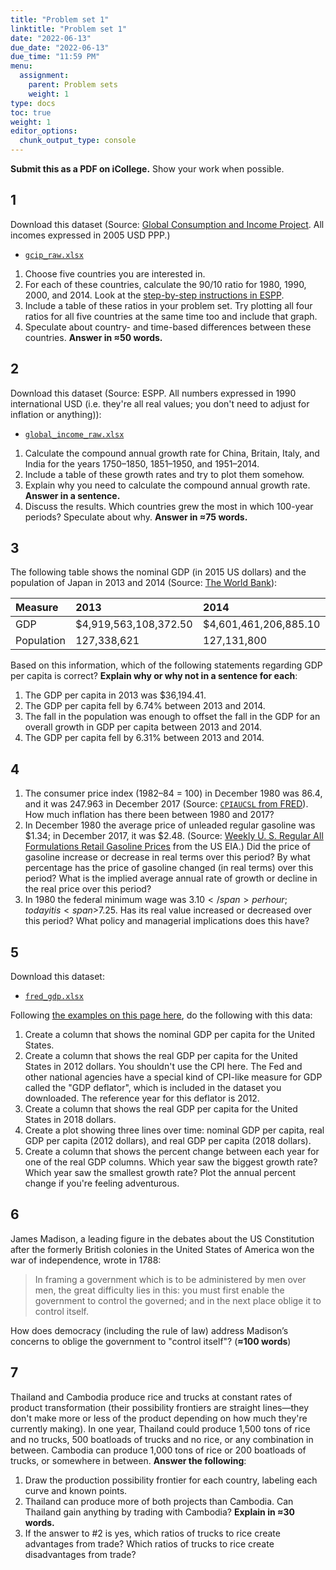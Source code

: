 ```yaml
---
title: "Problem set 1"
linktitle: "Problem set 1"
date: "2022-06-13"
due_date: "2022-06-13"
due_time: "11:59 PM"
menu:
  assignment:
    parent: Problem sets
    weight: 1
type: docs
toc: true
weight: 1
editor_options: 
  chunk_output_type: console
---
```


<style type="text/css">
table {
  display: table;
}
</style>



**Submit this as a PDF on iCollege.** Show your work when possible.

## 1

Download this dataset (Source: [Global Consumption and Income Project](https://jackblun.github.io/Globalinc/). All incomes expressed in 2005 USD PPP.)

- [<i class="fas fa-file-excel"></i> `gcip_raw.xlsx`](/files/gcip_raw.xlsx)

1. Choose five countries you are interested in. 
1. For each of these countries, calculate the 90/10 ratio for 1980, 1990, 2000, and 2014. Look at the [step-by-step instructions in ESPP](https://www.core-econ.org/espp/book/text/01.html#exercise-12-using-excel-income-data-and-the-richpoor-ratio).
1. Include a table of these ratios in your problem set. Try plotting all four ratios for all five countries at the same time too and include that graph.
1. Speculate about country- and time-based differences between these countries. **Answer in ≈50 words.**


## 2

Download this dataset (Source: ESPP. All numbers expressed in 1990 international USD (i.e. they're all real values; you don't need to adjust for inflation or anything)):

- [<i class="fas fa-file-excel"></i> `global_income_raw.xlsx`](/files/global_income_raw.xlsx)

1. Calculate the compound annual growth rate for China, Britain, Italy, and India for the years 1750–1850, 1851–1950, and 1951–2014.
1. Include a table of these growth rates and try to plot them somehow.
1. Explain why you need to calculate the compound annual growth rate. **Answer in a sentence.**
1. Discuss the results. Which countries grew the most in which 100-year periods? Speculate about why. **Answer in ≈75 words.** 


## 3

The following table shows the nominal GDP (in 2015 US dollars) and the population of Japan in 2013 and 2014 (Source: [The World Bank](https://data.worldbank.org/)):


| Measure    | 2013                  | 2014                  |
|:-----------|:----------------------|:----------------------|
| GDP        | $4,919,563,108,372.50 | $4,601,461,206,885.10 |
| Population | 127,338,621           | 127,131,800           |

Based on this information, which of the following statements regarding GDP per capita is correct? **Explain why or why not in a sentence for each**:

1. The GDP per capita in 2013 was $36,194.41.
1. The GDP per capita fell by 6.74% between 2013 and 2014.
1. The fall in the population was enough to offset the fall in the GDP for an overall growth in GDP per capita between 2013 and 2014.
1. The GDP per capita fell by 6.31% between 2013 and 2014.


## 4



1. The consumer price index (1982–84 = 100) in December 1980 was 86.4, and it was 247.963 in December 2017 (Source: [`CPIAUCSL` from FRED](https://fred.stlouisfed.org/series/CPIAUCSL)). How much inflation has there been between 1980 and 2017?
1. In December 1980 the average price of unleaded regular gasoline was <span>\$1.34</span>; in December 2017, it was <span>$2.48</span>. (Source: [Weekly U. S. Regular All Formulations Retail Gasoline Prices](https://www.eia.gov/dnav/pet/hist/LeafHandler.ashx?n=PET&s=EMM_EPMR_PTE_NUS_DPG&f=W) from the US EIA.) Did the price of gasoline increase or decrease in real terms over this period? By what percentage has the price of gasoline changed (in real terms) over this period? What is the implied average annual rate of growth or decline in the real price over this period?
1. In 1980 the federal minimum wage was <span>$3.10</span> per hour; today it is <span>$7.25</span>. Has its real value increased or decreased over this period? What policy and managerial implications does this have?


## 5

Download this dataset:

- [<i class="fas fa-file-excel"></i> `fred_gdp.xlsx`](/files/fred_gdp.xlsx)

Following [the examples on this page here](/resource/inflation/), do the following with this data: 

1. Create a column that shows the nominal GDP per capita for the United States.
1. Create a column that shows the real GDP per capita for the United States in 2012 dollars. You shouldn't use the CPI here. The Fed and other national agencies have a special kind of CPI-like measure for GDP called the "GDP deflator", which is included in the dataset you downloaded. The reference year for this deflator is 2012.
1. Create a column that shows the real GDP per capita for the United States in 2018 dollars.
1. Create a plot showing three lines over time: nominal GDP per capita, real GDP per capita (2012 dollars), and real GDP per capita (2018 dollars).
1. Create a column that shows the percent change between each year for one of the real GDP columns. Which year saw the biggest growth rate? Which year saw the smallest growth rate? Plot the annual percent change if you're feeling adventurous.


## 6

James Madison, a leading figure in the debates about the US Constitution after the formerly British colonies in the United States of America won the war of independence, wrote in 1788:

> In framing a government which is to be administered by men over men, the great difficulty lies in this: you must first enable the government to control the governed; and in the next place oblige it to control itself.

How does democracy (including the rule of law) address Madison’s concerns to oblige the government to "control itself"? (**≈100 words**)


## 7

Thailand and Cambodia produce rice and trucks at constant rates of product transformation (their possibility frontiers are straight lines—they don't make more or less of the product depending on how much they're currently making). In one year, Thailand could produce 1,500 tons of rice and no trucks, 500 boatloads of trucks and no rice, or any combination in between. Cambodia can produce 1,000 tons of rice or 200 boatloads of trucks, or somewhere in between. **Answer the following**:

1. Draw the production possibility frontier for each country, labeling each curve and known points.
2. Thailand can produce more of both projects than Cambodia. Can Thailand gain anything by trading with Cambodia? **Explain in ≈30 words.**
3. If the answer to #2 is yes, which ratios of trucks to rice create advantages from trade? Which ratios of trucks to rice create disadvantages from trade?
